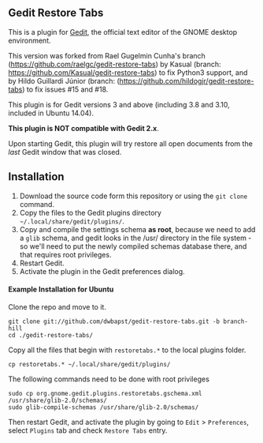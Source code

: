 ## Gedit Restore Tabs

This is a plugin for [Gedit][1], the official text editor of the GNOME desktop
environment. 

This version was forked from Rael Gugelmin Cunha's branch (https://github.com/raelgc/gedit-restore-tabs) by Kasual (branch: https://github.com/Kasual/gedit-restore-tabs) to fix Python3 support, and by Hildo Guillardi Júnior (branch: (https://github.com/hildogjr/gedit-restore-tabs) to fix issues #15 and #18.

This plugin is for Gedit versions 3 and above (including 3.8 and 3.10, included in Ubuntu 14.04).

**This plugin is NOT compatible with Gedit 2.x**.

Upon starting Gedit, this plugin will try restore all open documents from the 
*last* Gedit window that was closed.


## Installation

1. Download the source code form this repository or using the `git clone` command.
2. Copy the files to the Gedit plugins directory `~/.local/share/gedit/plugins/`.
3. Copy and compile the settings schema **as root**, because we need to add a `glib` schema, and gedit looks in the /usr/ directory in the file system - so we'll need to put the newly compiled schemas database there, and that requires root privileges.
4. Restart Gedit.
5. Activate the plugin in the Gedit preferences dialog.

#### Example Installation for Ubuntu

Clone the repo and move to it.

    git clone git://github.com/dwbapst/gedit-restore-tabs.git -b branch-hill
    cd ./gedit-restore-tabs/
    
Copy all the files that begin with `restoretabs.*` to the local plugins folder.
    
    cp restoretabs.* ~/.local/share/gedit/plugins/    
    
The following commands need to be done with root privileges
    
    sudo cp org.gnome.gedit.plugins.restoretabs.gschema.xml /usr/share/glib-2.0/schemas/
    sudo glib-compile-schemas /usr/share/glib-2.0/schemas/
    
Then restart Gedit, and activate the plugin by going to `Edit` > `Preferences`, select `Plugins` tab and check `Restore Tabs` entry.

[1]: http://www.gedit.org

